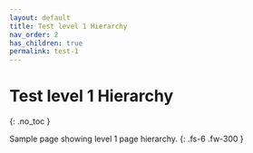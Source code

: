 ```yaml
---
layout: default
title: Test level 1 Hierarchy
nav_order: 2
has_children: true
permalink: test-1
---
```


# Test level 1 Hierarchy
{: .no_toc }

Sample page showing level 1 page hierarchy.
{: .fs-6 .fw-300 }
